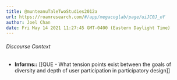 ```yaml
---
title: @munteanuTaleTwoStudies2012a
url: https://roamresearch.com/#/app/megacoglab/page/uiJC0J_oY
author: Joel Chan
date: Fri May 14 2021 11:27:45 GMT-0400 (Eastern Daylight Time)
---
```




###### Discourse Context

- **Informs::** [[QUE - What tension points exist between the goals of diversity and depth of user participation in participatory design]]
